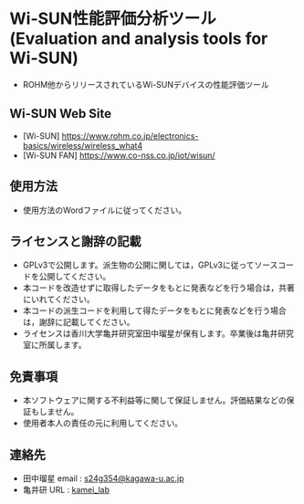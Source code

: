 # Wi-SUN性能評価分析ツール (Evaluation and analysis tools for Wi-SUN)
- ROHM他からリリースされているWi-SUNデバイスの性能評価ツール

## Wi-SUN Web Site
- [Wi-SUN] https://www.rohm.co.jp/electronics-basics/wireless/wireless_what4
- [Wi-SUN FAN] https://www.co-nss.co.jp/iot/wisun/

## 使用方法
- 使用方法のWordファイルに従ってください。

## ライセンスと謝辞の記載
- GPLv3で公開します。派生物の公開に関しては，GPLv3に従ってソースコードを公開してください。
- 本コードを改造せずに取得したデータをもとに発表などを行う場合は，共著にいれてください。
- 本コードの派生コードを利用して得たデータをもとに発表などを行う場合は，謝辞に記載してください。
- ライセンスは香川大学亀井研究室田中瑠星が保有します。卒業後は亀井研究室に所属します。

## 免責事項
- 本ソフトウェアに関する不利益等に関して保証しません。評価結果などの保証もしません。
- 使用者本人の責任の元に利用してください。

## 連絡先
- 田中瑠星 email : s24g354@kagawa-u.ac.jp
- 亀井研 URL : [kamei_lab](https://rain.eng.kagawa-u.ac.jp/kameilab/)
